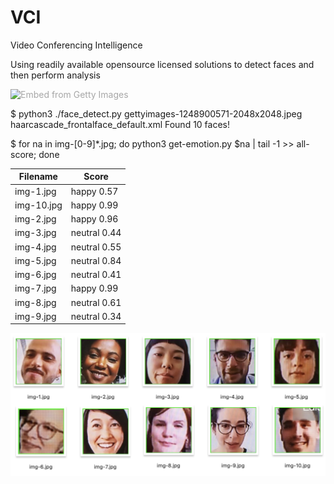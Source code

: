 # VCI
Video Conferencing Intelligence

Using readily available opensource licensed solutions to detect faces and then perform analysis



<a id='ID5d0sYpQXlmeM83ZW9KcA' class='gie-single' href='http://www.gettyimages.com.au/detail/1248900571' target='_blank' style='color:#a7a7a7;text-decoration:none;font-weight:normal !important;border:none;display:inline-block;'><img src="https://media.gettyimages.com/photos/video-meeting-on-desktop-screen-picture-id1248900571?s=2048x2048" alt="Embed from Getty Images" /></a>

$ python3 ./face_detect.py  gettyimages-1248900571-2048x2048.jpeg haarcascade_frontalface_default.xml
Found 10 faces!

$ for na in img-[0-9]*.jpg; do python3 get-emotion.py $na | tail -1 >> all-score; done

| Filename  | Score |
| ------------- | ------------- |
|img-1.jpg|happy 0.57|
|img-10.jpg|happy 0.99|
|img-2.jpg|happy 0.96|
|img-3.jpg|neutral 0.44|
|img-4.jpg|neutral 0.55|
|img-5.jpg|neutral 0.84|
|img-6.jpg|neutral 0.41|
|img-7.jpg|happy 0.99|
|img-8.jpg|neutral 0.61|
|img-9.jpg|neutral 0.34|

<img src="https://raw.githubusercontent.com/marcuspaget/VCI/main/faced-id.png" alt="identified images" />
